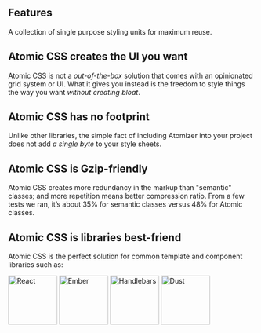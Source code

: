 ## Features

A collection of single purpose styling units for maximum reuse.

## Atomic CSS creates the UI you want

Atomic CSS is not a *out-of-the-box* solution that comes with an opinionated grid system or UI. What it gives you instead is the freedom to style things the way you want *without creating bloat*.

## Atomic CSS has no footprint

Unlike other libraries, the simple fact of including Atomizer into your project does not add *a single byte* to your style sheets.

## Atomic CSS is Gzip-friendly

Atomic CSS creates more redundancy in the markup than "semantic" classes; and more repetition means better compression ratio. From a few tests we ran, it’s about 35% for semantic classes versus 48% for Atomic classes.

## Atomic CSS is libraries best-friend

Atomic CSS is the perfect solution for common template and component libraries such as:

<div class="SpaceBetween">
    <img src="/public/images/react.svg" alt="React" width="100" />
    <img src="/public/images/ember.svg" alt="Ember" width="100" />
    <img src="/public/images/handlebars.svg" alt="Handlebars" width="100" />
    <img src="/public/images/dust.svg" alt="Dust" width="100" />
</div>